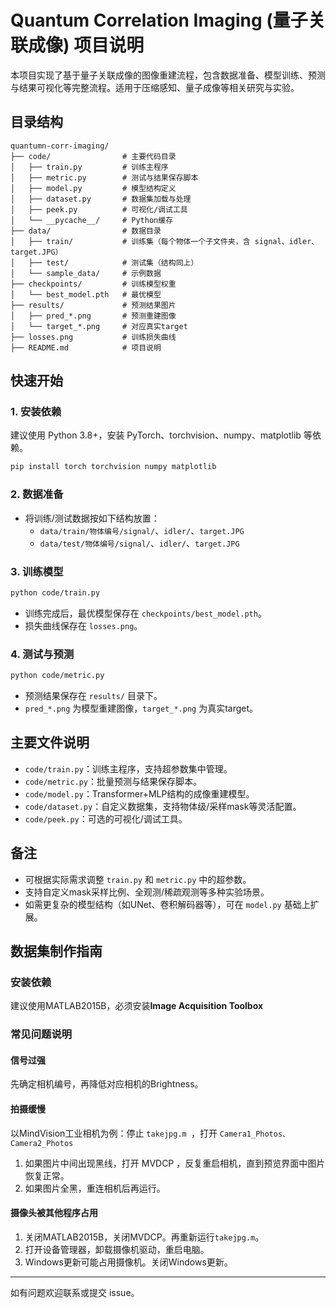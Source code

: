 # Quantum Correlation Imaging (量子关联成像) 项目说明

本项目实现了基于量子关联成像的图像重建流程，包含数据准备、模型训练、预测与结果可视化等完整流程。适用于压缩感知、量子成像等相关研究与实验。

## 目录结构
```
quantumn-corr-imaging/
├── code/                # 主要代码目录
│   ├── train.py         # 训练主程序
│   ├── metric.py        # 测试与结果保存脚本
│   ├── model.py         # 模型结构定义
│   ├── dataset.py       # 数据集加载与处理
│   ├── peek.py          # 可视化/调试工具
│   └── __pycache__/     # Python缓存
├── data/                # 数据目录
│   ├── train/           # 训练集（每个物体一个子文件夹，含 signal、idler、target.JPG）
│   ├── test/            # 测试集（结构同上）
│   └── sample_data/     # 示例数据
├── checkpoints/         # 训练模型权重
│   └── best_model.pth   # 最优模型
├── results/             # 预测结果图片
│   ├── pred_*.png       # 预测重建图像
│   └── target_*.png     # 对应真实target
├── losses.png           # 训练损失曲线
├── README.md            # 项目说明
```

## 快速开始

### 1. 安装依赖
建议使用 Python 3.8+，安装 PyTorch、torchvision、numpy、matplotlib 等依赖。

```bash
pip install torch torchvision numpy matplotlib
```

### 2. 数据准备
- 将训练/测试数据按如下结构放置：
  - `data/train/物体编号/signal/`、`idler/`、`target.JPG`
  - `data/test/物体编号/signal/`、`idler/`、`target.JPG`

### 3. 训练模型

```bash
python code/train.py
```
- 训练完成后，最优模型保存在 `checkpoints/best_model.pth`。
- 损失曲线保存在 `losses.png`。

### 4. 测试与预测

```bash
python code/metric.py
```
- 预测结果保存在 `results/` 目录下。
- `pred_*.png` 为模型重建图像，`target_*.png` 为真实target。

## 主要文件说明
- `code/train.py`：训练主程序，支持超参数集中管理。
- `code/metric.py`：批量预测与结果保存脚本。
- `code/model.py`：Transformer+MLP结构的成像重建模型。
- `code/dataset.py`：自定义数据集，支持物体级/采样mask等灵活配置。
- `code/peek.py`：可选的可视化/调试工具。

## 备注
- 可根据实际需求调整 `train.py` 和 `metric.py` 中的超参数。
- 支持自定义mask采样比例、全观测/稀疏观测等多种实验场景。
- 如需更复杂的模型结构（如UNet、卷积解码器等），可在 `model.py` 基础上扩展。
## 数据集制作指南

### 安装依赖

建议使用MATLAB2015B，必须安装**Image Acquisition Toolbox**

### 常见问题说明

#### 信号过强
先确定相机编号，再降低对应相机的Brightness。
#### 拍摄缓慢
以MindVision工业相机为例：停止 `takejpg.m `，打开  `Camera1_Photos、Camera2_Photos`
1. 如果图片中间出现黑线，打开 MVDCP ，反复重启相机，直到预览界面中图片恢复正常。
2. 如果图片全黑，重连相机后再运行。
#### 摄像头被其他程序占用
1. 关闭MATLAB2015B，关闭MVDCP。再重新运行`takejpg.m`。
2. 打开设备管理器，卸载摄像机驱动，重启电脑。
3. Windows更新可能占用摄像机。关闭Windows更新。

---
如有问题欢迎联系或提交 issue。
